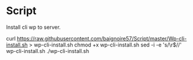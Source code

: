 # Script

Install cli wp to server.

curl https://raw.githubusercontent.com/baignoire57/Script/master/Wp-cli-install.sh > wp-cli-install.sh
chmod +x wp-cli-install.sh
sed -i -e 's/\r$//' wp-cli-install.sh
./wp-cli-install.sh
